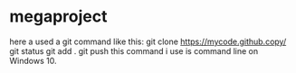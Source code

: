 # megaproject
here a used a git command like this:
git clone https://mycode.github.copy/
git status
git add .
git push
this command i use is command line on Windows 10.
